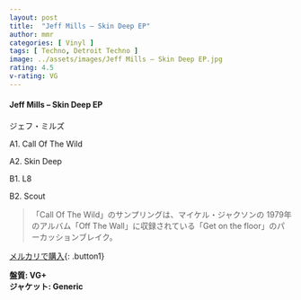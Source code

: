 ```yaml
---
layout: post
title:  "Jeff Mills – Skin Deep EP"
author: mmr
categories: [ Vinyl ]
tags: [ Techno, Detroit Techno ]
image: ../assets/images/Jeff Mills – Skin Deep EP.jpg
rating: 4.5
v-rating: VG
---
```


#### Jeff Mills – Skin Deep EP

ジェフ・ミルズ

A1. Call Of The Wild

A2. Skin Deep

B1. L8

B2. Scout

> 「Call Of The Wild」のサンプリングは、マイケル・ジャクソンの 1979年のアルバム「Off The Wall」に収録されている「Get on the floor」のパーカッションブレイク。

[メルカリで購入](https://jp.mercari.com/item/m68002048690){: .button1}

<div class="mt-4 mb-4 d-flex align-items-center">
<strong class="mr-1">盤質: VG+</strong>
</div>
<div class="mt-4 mb-4 d-flex align-items-center">
<strong class="mr-1">ジャケット: Generic</strong>
</div>
